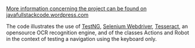 [More information concerning the project can be found on javafullstackcode.wordpress.com](https://javafullstackcode.wordpress.com/, "Java Full Stack Code")

The code illustrates the use of [TestNG](https://testng.org/doc/index.html "TestNG website homepage"), [Selenium Webdriver](https://www.selenium.dev/documentation/en/webdriver/ "Selenium webdriver page"), [Tesseract](https://tesseract-ocr.github.io/tessdoc/ "Tesseract on GitHub"), an opensource OCR recognition engine, and of the classes Actions and Robot in the context of testing a navigation using the keyboard only.




